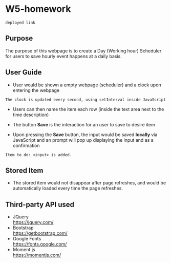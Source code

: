 # W5-homework

``` 
deployed link
```
## Purpose
The purpose of this webpage is to create a Day (Working hour) Scheduler for users to save hourly event happens at a daily basis.

## User Guide
* User would be shown a empty webpage (scheduler) and a clock upon entering the webpage
```
The clock is updated every second, using setInterval inside JavaScript
```
* Users can then name the item each row (inside the text area next to the time description)

* The button **Save** is the interaction for an user to save to desire item

* Upon pressing the **Save** button, the input would be saved **locally** via JavaScript and an prompt will pop up displaying the input and as a confirmation
```
Item to do: <input> is added.
```
## Stored Item
* The stored item would not disappear after page refreshes, and would be automatically loaded every time the page refreshes.

## Third-party API used
* JQuery <br>
https://jquery.com/
* Bootstrap <br>
https://getbootstrap.com/
* Google Fonts <br>
https://fonts.google.com/
* Moment.js <br>
https://momentjs.com/